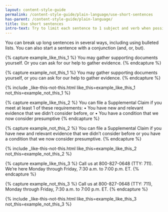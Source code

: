 ```yaml
---
layout: content-style-guide
permalink: /content-style-guide/plain-language/use-short-sentences
has-parent: /content-style-guide/plain-language/
title: Use short sentences
intro-text: Try to limit each sentence to 1 subject and verb when possible. 
---
```


You can break up long sentences in several ways, including using bulleted lists. You can also start a sentence with a conjunction (and, or, but).

{% capture example_like_this_1 %}
You may gather supporting documents yourself. Or you can ask for our help to gather evidence.
{% endcapture %}

{% capture example_not_this_1 %}
You may gather supporting documents yourself, or you can ask for our help to gather evidence.
{% endcapture %}

{% include _like-this-not-this.html like_this=example_like_this_1 not_this=example_not_this_1 %}

{% capture example_like_this_2 %}
You can file a Supplemental Claim if you meet at least 1 of these requirements:
  •	You have new and relevant evidence that we didn’t consider before, or
  •	You have a condition that we now consider presumptive
{% endcapture %}

{% capture example_not_this_2 %}
You can file a Supplemental Claim if you have new and relevant evidence that we didn’t consider before or you have a condition that we now consider presumptive.
{% endcapture %}

{% include _like-this-not-this.html like_this=example_like_this_2 not_this=example_not_this_2 %}

{% capture example_like_this_3 %}
Call us at 800-827-0648 (TTY: 711). We’re here Monday through Friday, 7:30 a.m. to 7:00 p.m. ET.
{% endcapture %}

{% capture example_not_this_3 %}
Call us at 800-827-0648 (TTY: 711), Monday through Friday, 7:30 a.m. to 7:00 p.m. ET.
{% endcapture %}

{% include _like-this-not-this.html like_this=example_like_this_3 not_this=example_not_this_3 %}